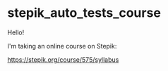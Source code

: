 # stepik_auto_tests_course
Hello!

I'm taking an online course on Stepik:

https://stepik.org/course/575/syllabus
